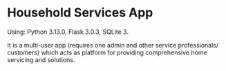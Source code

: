 # Household Services App

Using:  Python 3.13.0, Flask 3.0.3, SQLite 3.

It is a multi-user app (requires one admin and other service professionals/ customers) which acts as platform for providing comprehensive home servicing and solutions.
